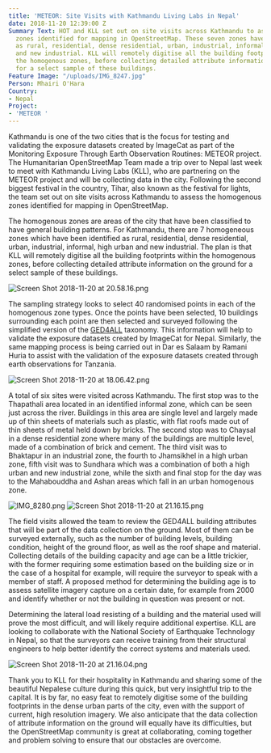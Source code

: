 ```yaml
---
title: 'METEOR: Site Visits with Kathmandu Living Labs in Nepal'
date: 2018-11-20 12:39:00 Z
Summary Text: HOT and KLL set out on site visits across Kathmandu to assess the homogenous
  zones identified for mapping in OpenStreetMap. These seven zones have been identified
  as rural, residential, dense residential, urban, industrial, informal, high urban
  and new industrial. KLL will remotely digitise all the building footprints within
  the homogenous zones, before collecting detailed attribute information on the ground
  for a select sample of these buildings.
Feature Image: "/uploads/IMG_8247.jpg"
Person: Mhairi O'Hara
Country:
- Nepal
Project:
- 'METEOR '
---
```


Kathmandu is one of the two cities that is the focus for testing and validating the exposure datasets created by ImageCat as part of the Monitoring Exposure Through Earth Observation Routines: METEOR project. The Humanitarian OpenStreetMap Team made a trip over to Nepal last week to meet with Kathmandu Living Labs (KLL), who are partnering on the METEOR project and will be collecting data in the city. Following the second biggest festival in the country, Tihar, also known as the festival for lights, the team set out on site visits across Kathmandu to assess the homogenous zones identified for mapping in OpenStreetMap. 

The homogenous zones are areas of the city that have been classified to have general building patterns. For Kathmandu, there are 7 homogeneous zones which have been identified as rural, residential, dense residential, urban, industrial, informal, high urban and new industrial. The plan is that KLL will remotely digitise all the building footprints within the homogenous zones, before collecting detailed attribute information on the ground for a select sample of these buildings. 

![Screen Shot 2018-11-20 at 20.58.16.png](/uploads/Screen%20Shot%202018-11-20%20at%2020.58.16.png)

The sampling strategy looks to select 40 randomised points in each of the homogenous zone types. Once the points have been selected, 10 buildings surrounding each point are then selected and surveyed following the simplified version of the [GED4ALL](https://wiki.openstreetmap.org/wiki/GED4ALL) taxonomy. This information will help to validate the exposure datasets created by ImageCat for Nepal. Similarly, the same mapping process is being carried out in Dar es Salaam by Ramani Huria to assist with the validation of the exposure datasets created through earth observations for Tanzania. 

![Screen Shot 2018-11-20 at 18.06.42.png](/uploads/Screen%20Shot%202018-11-20%20at%2018.06.42.png)

A total of six sites were visited across Kathmandu. The first stop was to the Thapathali area located in an identified informal zone, which can be seen just across the river. Buildings in this area are single level and largely made up of thin sheets of materials such as plastic, with flat roofs made out of thin sheets of metal held down by bricks. The second stop was to Chaysal in a dense residential zone where many of the buildings are multiple level, made of a combination of brick and cement. The third visit was to Bhaktapur in an industrial zone, the fourth to Jhamsikhel in a high urban zone, fifth visit was to Sundhara which was a combination of both a high urban and new industrial zone, while the sixth and final stop for the day was to the Mahabouddha and Ashan areas which fall in an urban homogenous zone.

![IMG_8280.png](/uploads/IMG_8280.png)
![Screen Shot 2018-11-20 at 21.16.15.png](/uploads/Screen%20Shot%202018-11-20%20at%2021.16.15.png)


The field visits allowed the team to review the GED4ALL building attributes that will be part of the data collection on the ground. Most of them can be surveyed externally, such as the number of building levels, building condition, height of the ground floor, as well as the roof shape and material. Collecting details of the building capacity and age can be a little trickier, with the former requiring some estimation based on the building size or in the case of a hospital for example, will require the surveyor to speak with a member of staff. A proposed method for determining the building age is to assess satellite imagery capture on a certain date, for example from 2000 and identify whether or not the building in question was present or not. 

Determining the lateral load resisting of a building and the material used will prove the most difficult, and will likely require additional expertise. KLL are looking to collaborate with the National Society of Earthquake Technology in Nepal, so that the surveyors can receive training from their structural engineers to help better identify the correct systems and materials used.
 
![Screen Shot 2018-11-20 at 21.16.04.png](/uploads/Screen%20Shot%202018-11-20%20at%2021.16.04.png)

Thank you to KLL for their hospitality in Kathmandu and sharing some of the beautiful Nepalese culture during this quick, but very insightful trip to the capital. It is by far, no easy feat to remotely digitise some of the building footprints in the dense urban parts of the city, even with the support of current, high resolution imagery. We also anticipate that the data collection of attribute information on the ground will equally have its difficulties, but the OpenStreetMap community is great at collaborating, coming together and problem solving to ensure that our obstacles are overcome.
